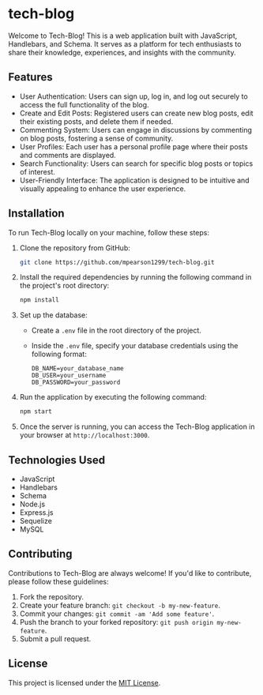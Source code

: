 # tech-blog

Welcome to Tech-Blog! This is a web application built with JavaScript, Handlebars, and Schema. It serves as a platform for tech enthusiasts to share their knowledge, experiences, and insights with the community.

## Features

- User Authentication: Users can sign up, log in, and log out securely to access the full functionality of the blog.
- Create and Edit Posts: Registered users can create new blog posts, edit their existing posts, and delete them if needed.
- Commenting System: Users can engage in discussions by commenting on blog posts, fostering a sense of community.
- User Profiles: Each user has a personal profile page where their posts and comments are displayed.
- Search Functionality: Users can search for specific blog posts or topics of interest.
- User-Friendly Interface: The application is designed to be intuitive and visually appealing to enhance the user experience.

## Installation

To run Tech-Blog locally on your machine, follow these steps:

1. Clone the repository from GitHub:

   ```bash
   git clone https://github.com/mpearson1299/tech-blog.git
   ```

2. Install the required dependencies by running the following command in the project's root directory:

   ```bash
   npm install
   ```

3. Set up the database:
   - Create a `.env` file in the root directory of the project.
   - Inside the `.env` file, specify your database credentials using the following format:

     ```plaintext
     DB_NAME=your_database_name
     DB_USER=your_username
     DB_PASSWORD=your_password
     ```

4. Run the application by executing the following command:

   ```bash
   npm start
   ```

5. Once the server is running, you can access the Tech-Blog application in your browser at `http://localhost:3000`.

## Technologies Used

- JavaScript
- Handlebars
- Schema
- Node.js
- Express.js
- Sequelize
- MySQL

## Contributing

Contributions to Tech-Blog are always welcome! If you'd like to contribute, please follow these guidelines:

1. Fork the repository.
2. Create your feature branch: `git checkout -b my-new-feature`.
3. Commit your changes: `git commit -am 'Add some feature'`.
4. Push the branch to your forked repository: `git push origin my-new-feature`.
5. Submit a pull request.

## License

This project is licensed under the [MIT License](https://opensource.org/licenses/MIT).